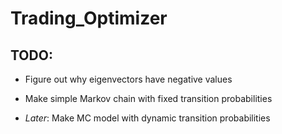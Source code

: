 # Trading_Optimizer

## TODO:
- Figure out why eigenvectors have negative values
- Make simple Markov chain with fixed transition probabilities

- *Later*: Make MC model with dynamic transition probabilities